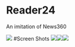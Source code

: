 # Reader24
An imitation of News360


![](demo.gif)
#Screen Shots
![](screenshot1.gif)![](screenshot2.gif)![](screenshot3.gif)
